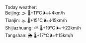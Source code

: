 Today weather:  
Beijing: 🌫  🌡️+11°C 🌬️↓4km/h  
Tianjin: 🌫  🌡️+15°C 🌬️↓15km/h  
Shijiazhuang: ⛅️  🌡️+19°C 🌬️→22km/h  
Tangshan: 🌦   🌡️+17°C 🌬️↑15km/h  
